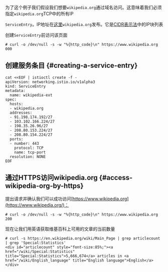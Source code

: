 为了这个例子我们假设我们想要`wikipedia.org`通过域名访问。这意味着我们必须指定`wikipedia.org`TCP中的所有IP

`ServiceEntry`。IP地址在[这里](https://www.mediawiki.org/wiki/Wikipedia_Zero/IP_Addresses)`wikipedia.org`发布。它是[CIDR表示法](https://tools.ietf.org/html/rfc2317)中的IP块列表

创建`ServiceEntry`前访问该页面

```
# curl -o /dev/null -s -w "%{http_code}\n" https://www.wikipedia.org
000

```

## 创建服务条目 {#creating-a-service-entry}

```
cat <<EOF | istioctl create -f -
apiVersion: networking.istio.io/v1alpha3
kind: ServiceEntry
metadata:
  name: wikipedia-ext
spec:
  hosts:
  - wikipedia.org
  addresses:
  - 91.198.174.192/27
  - 103.102.166.224/27
  - 198.35.26.96/27
  - 208.80.153.224/27
  - 208.80.154.224/27
  ports:
  - number: 443
    protocol: TCP
    name: tcp-port
  resolution: NONE
EOF

```

## 通过HTTPS访问wikipedia.org {#access-wikipedia-org-by-https}

提出请求并确认我们可以成功访问[https://www.wikipedia.org](https://www.wikipedia.org/)：

```
# curl -o /dev/null -s -w "%{http_code}\n" https://www.wikipedia.org
200
```

现在让我们用英语获取维基百科上可用的文章的当前数量

```
# curl -s https://en.wikipedia.org/wiki/Main_Page | grep articlecount | grep 'Special:Statistics'
<div id="articlecount" style="font-size:85%;"><a href="/wiki/Special:Statistics" title="Special:Statistics">5,666,674</a> articles in <a href="/wiki/English_language" title="English language">English</a></div>
```



